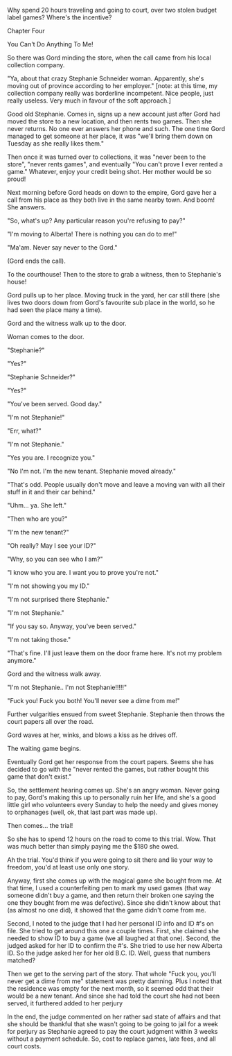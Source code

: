 
 

 

 

 

 

 

 

 

 

 




Why spend 20 hours traveling and going to court, over two stolen budget label games?  Where's the incentive? 













Chapter Four


You Can't Do Anything To Me!

<ring>

So there was Gord minding the store, when the call came from his local collection company.

"Ya, about that crazy Stephanie Schneider woman.  Apparently, she's moving out of province according to her employer." [note: at this time, my collection company really was borderline incompetent.  Nice people, just really useless.  Very much in favour of the soft approach.]

Good old Stephanie.  Comes in, signs up a new account just after Gord had moved the store to a new location, and then rents two games.  Then she never returns.  No one ever answers her phone and such. The one time Gord managed to get someone at her place, it was "we'll bring them down on Tuesday as she really likes them."

Then once it was turned over to collections, it was "never been to the store", "never rents games", and eventually "You can't prove I ever rented a game."  Whatever, enjoy your credit being shot.  Her mother would be so proud!

Next morning before Gord heads on down to the empire, Gord gave her a call from his place as they both live in the same nearby town.  And boom!  She answers.

"So, what's up?  Any particular reason you're refusing to pay?"

"I'm moving to Alberta!  There is nothing you can do to me!"

"Ma'am.  Never say never to the Gord."

<click> (Gord ends the call).

To the courthouse!  Then to the store to grab a witness, then to Stephanie's house!

Gord pulls up to her place.  Moving truck in the yard, her car still there (she lives two doors down from Gord's favourite sub place in the world, so he had seen the place many a time).

Gord and the witness walk up to the door.

<ding dong>

Woman comes to the door.

"Stephanie?"

"Yes?"

"Stephanie Schneider?"

"Yes?"

"You've been served.  Good day."

"I'm not Stephanie!"

"Err, what?"

"I'm not Stephanie."

"Yes you are.  I recognize you."

"No I'm not.  I'm the new tenant.  Stephanie moved already."

"That's odd.  People usually don't move and leave a moving van with all their stuff in it and their car behind."

"Uhm… ya.  She left."

"Then who are you?"

"I'm the new tenant?"

"Oh really?  May I see your ID?"

"Why, so you can see who I am?"

"I know who you are.  I want you to prove you're not."

"I'm not showing you my ID."

"I'm not surprised there Stephanie."

"I'm not Stephanie."

"If you say so.  Anyway, you've been served."

"I'm not taking those."

"That's fine.  I'll just leave them on the door frame here.  It's not my problem anymore."

Gord and the witness walk away.

"I'm not Stephanie.. I'm not Stephanie!!!!!"

<Dramatic pause>

"Fuck you!  Fuck you both!  You'll never see a dime from me!" 

Further vulgarities ensued from sweet Stephanie.  Stephanie then throws the court papers all over the road.

Gord waves at her, winks, and blows a kiss as he drives off.

The waiting game begins.

Eventually Gord get her response from the court papers.  Seems she has decided to go with the "never rented the games, but rather bought this game that don't exist."

So,  the settlement hearing comes up.  She's an angry woman.  Never going to pay, Gord's making this up to personally ruin her life, and she's a good little girl who volunteers every Sunday to help the needy and gives money to orphanages (well, ok, that last part was made up).

Then comes… the trial!

So she has to spend 12 hours on the road to come to this trial.  Wow.  That was much better than simply paying me the $180 she owed.

Ah the trial.  You'd think if you were going to sit there and lie your way to freedom, you'd at least use only one story.

Anyway, first she comes up with the magical game she bought from me.  At that time, I used a counterfeiting pen to mark my used games (that way someone didn't buy a game, and then return their broken one saying the one they bought from me was defective).  Since she didn't know about that (as almost no one did), it showed that the game didn't come from me.

Second, I noted to the judge that I had her personal ID info and ID #'s on file.  She tried to get around this one a couple times.  First, she claimed she needed to show ID to buy a game (we all laughed at that one).  Second, the judged asked for her ID to confirm the #'s.  She tried to use her new Alberta ID.  So the judge asked her for her old B.C. ID.  Well, guess that numbers matched?

Then we get to the serving part of the story.  That whole "Fuck you, you'll never get a dime from me" statement was pretty damning.  Plus I noted that the residence was empty for the next month, so it seemed odd that their would be a new tenant.  And since she had told the court she had not been served, it furthered added to her perjury 

In the end, the judge commented on her rather sad state of affairs and that she should be thankful that she wasn't going to be going to jail for a week for perjury as Stephanie agreed to pay the court judgment within 3 weeks without a payment schedule.  So, cost to replace games, late fees, and all court costs.
 

 

 

 
 